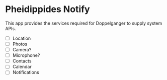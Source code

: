 # Pheidippides Notify

This app provides the services required for Doppelganger to supply system APIs. 

- [ ] Location
- [ ] Photos
- [ ] Camera?
- [ ] Microphone?
- [ ] Contacts
- [ ] Calendar
- [ ] Notifications
